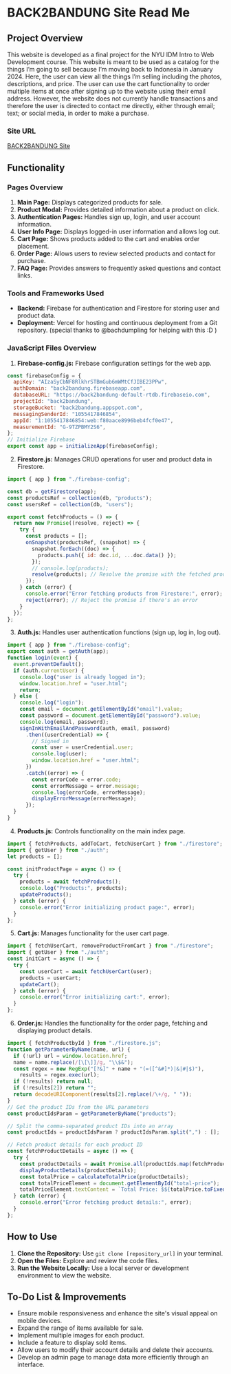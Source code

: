 # BACK2BANDUNG Site Read Me

## Project Overview

This website is developed as a final project for the NYU IDM Intro to Web Development course. This website is meant to be used as a catalog for the things I’m going to sell because I’m moving back to Indonesia in January 2024. Here, the user can view all the things I’m selling including the photos, descriptions, and price. The user can use the cart functionality to order multiple items at once after signing up to the website using their email address. However, the website does not currently handle transactions and therefore the user is directed to contact me directly, either through email; text; or social media, in order to make a purchase.

### Site URL

[BACK2BANDUNG Site](web-dev-final-project-49g3-barakakautsars-projects.vercel.app)

## Functionality

### Pages Overview

1. **Main Page:** Displays categorized products for sale.
2. **Product Modal:** Provides detailed information about a product on click.
3. **Authentication Pages:** Handles sign up, login, and user account information.
4. **User Info Page:** Displays logged-in user information and allows log out.
5. **Cart Page:** Shows products added to the cart and enables order placement.
6. **Order Page:** Allows users to review selected products and contact for purchase.
7. **FAQ Page:** Provides answers to frequently asked questions and contact links.

### Tools and Frameworks Used

- **Backend:** Firebase for authentication and Firestore for storing user and product data.
- **Deployment:** Vercel for hosting and continuous deployment from a Git repository. (special thanks to @bachdumpling for helping with this :D )

### JavaScript Files Overview

1. **Firebase-config.js:** Firebase configuration settings for the web app.

```javascript
const firebaseConfig = {
  apiKey: "AIzaSyCbNF8RlkhrSTBmGub6mWMtCfJIBE23PPw",
  authDomain: "back2bandung.firebaseapp.com",
  databaseURL: "https://back2bandung-default-rtdb.firebaseio.com",
  projectId: "back2bandung",
  storageBucket: "back2bandung.appspot.com",
  messagingSenderId: "1055417846854",
  appId: "1:1055417846854:web:f80aace8996beb4fcf0e47",
  measurementId: "G-9TZPBMY2S6",
};
// Initialize Firebase
export const app = initializeApp(firebaseConfig);
```

2. **Firestore.js:** Manages CRUD operations for user and product data in Firestore.

```javascript
import { app } from "./firebase-config";

const db = getFirestore(app);
const productsRef = collection(db, "products");
const usersRef = collection(db, "users");

export const fetchProducts = () => {
  return new Promise((resolve, reject) => {
    try {
      const products = [];
      onSnapshot(productsRef, (snapshot) => {
        snapshot.forEach((doc) => {
          products.push({ id: doc.id, ...doc.data() });
        });
        // console.log(products);
        resolve(products); // Resolve the promise with the fetched products
      });
    } catch (error) {
      console.error("Error fetching products from Firestore:", error);
      reject(error); // Reject the promise if there's an error
    }
  });
};
```

3. **Auth.js:** Handles user authentication functions (sign up, log in, log out).

```javascript
import { app } from "./firebase-config";
export const auth = getAuth(app);
function login(event) {
  event.preventDefault();
  if (auth.currentUser) {
    console.log("user is already logged in");
    window.location.href = "user.html";
    return;
  } else {
    console.log("login");
    const email = document.getElementById("email").value;
    const password = document.getElementById("password").value;
    console.log(email, password);
    signInWithEmailAndPassword(auth, email, password)
      .then((userCredential) => {
        // Signed in
        const user = userCredential.user;
        console.log(user);
        window.location.href = "user.html";
      })
      .catch((error) => {
        const errorCode = error.code;
        const errorMessage = error.message;
        console.log(errorCode, errorMessage);
        displayErrorMessage(errorMessage);
      });
  }
}
```

4. **Products.js:** Controls functionality on the main index page.

```javascript
import { fetchProducts, addToCart, fetchUserCart } from "./firestore";
import { getUser } from "./auth";
let products = [];

const initProductPage = async () => {
  try {
    products = await fetchProducts();
    console.log("Products:", products);
    updateProducts();
  } catch (error) {
    console.error("Error initializing product page:", error);
  }
};
```

5. **Cart.js:** Manages functionality for the user cart page.

```javascript
import { fetchUserCart, removeProductFromCart } from "./firestore";
import { getUser } from "./auth";
const initCart = async () => {
  try {
    const userCart = await fetchUserCart(user);
    products = userCart;
    updateCart();
  } catch (error) {
    console.error("Error initializing cart:", error);
  }
};
```

6. **Order.js:** Handles the functionality for the order page, fetching and displaying product details.

```javascript
import { fetchProductbyId } from "./firestore.js";
function getParameterByName(name, url) {
  if (!url) url = window.location.href;
  name = name.replace(/[\[\]]/g, "\\$&");
  const regex = new RegExp("[?&]" + name + "(=([^&#]*)|&|#|$)"),
    results = regex.exec(url);
  if (!results) return null;
  if (!results[2]) return "";
  return decodeURIComponent(results[2].replace(/\+/g, " "));
}
// Get the product IDs from the URL parameters
const productIdsParam = getParameterByName("products");

// Split the comma-separated product IDs into an array
const productIds = productIdsParam ? productIdsParam.split(",") : [];

// Fetch product details for each product ID
const fetchProductDetails = async () => {
  try {
    const productDetails = await Promise.all(productIds.map(fetchProductbyId));
    displayProductDetails(productDetails);
    const totalPrice = calculateTotalPrice(productDetails);
    const totalPriceElement = document.getElementById("total-price");
    totalPriceElement.textContent = `Total Price: $${totalPrice.toFixed(2)}`;
  } catch (error) {
    console.error("Error fetching product details:", error);
  }
};
```

## How to Use

1. **Clone the Repository:** Use `git clone [repository_url]` in your terminal.
2. **Open the Files:** Explore and review the code files.
3. **Run the Website Locally:** Use a local server or development environment to view the website.

## To-Do List & Improvements

- Ensure mobile responsiveness and enhance the site's visual appeal on mobile devices.
- Expand the range of items available for sale.
- Implement multiple images for each product.
- Include a feature to display sold items.
- Allow users to modify their account details and delete their accounts.
- Develop an admin page to manage data more efficiently through an interface.
